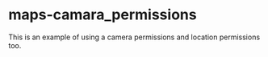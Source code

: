 # maps-camara_permissions
This is an example of using a camera permissions and location permissions too.  
